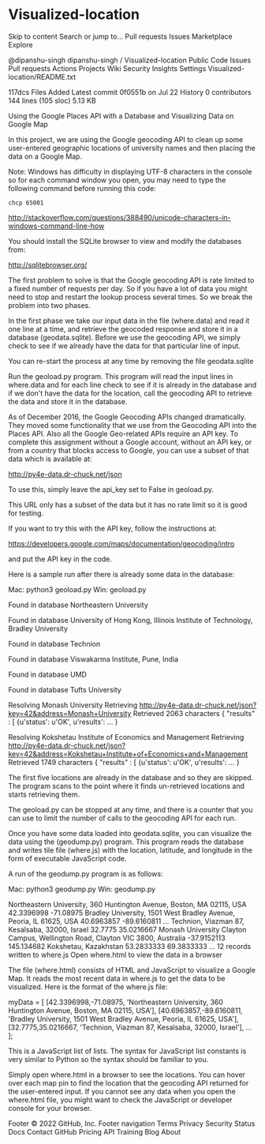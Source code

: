 # Visualized-location
Skip to content
Search or jump to…
Pull requests
Issues
Marketplace
Explore
 
@dipanshu-singh 
dipanshu-singh
/
Visualized-location
Public
Code
Issues
Pull requests
Actions
Projects
Wiki
Security
Insights
Settings
Visualized-location/README.txt

117dcs Files Added
Latest commit 0f0551b on Jul 22
 History
 0 contributors
144 lines (105 sloc)  5.13 KB

Using the Google Places API with a Database and
Visualizing Data on Google Map

In this project, we are using the Google geocoding API
to clean up some user-entered geographic locations of
university names and then placing the data on a Google
Map.

Note: Windows has difficulty in displaying UTF-8 characters
in the console so for each command window you open, you may need
to type the following command before running this code:

    chcp 65001

http://stackoverflow.com/questions/388490/unicode-characters-in-windows-command-line-how


You should install the SQLite browser to view and modify
the databases from:

http://sqlitebrowser.org/

The first problem to solve is that the Google geocoding
API is rate limited to a fixed number of requests per day.
So if you have a lot of data you might need to stop and
restart the lookup process several times.  So we break
the problem into two phases.

In the first phase we take our input data in the file
(where.data) and read it one line at a time, and retrieve the
geocoded response and store it in a database (geodata.sqlite).
Before we use the geocoding API, we simply check to see if
we already have the data for that particular line of input.

You can re-start the process at any time by removing the file
geodata.sqlite

Run the geoload.py program.   This program will read the input
lines in where.data and for each line check to see if it is already
in the database and if we don't have the data for the location,
call the geocoding API to retrieve the data and store it in
the database.

As of December 2016, the Google Geocoding APIs changed dramatically.
They moved some functionality that we use from the Geocoding API
into the Places API.  Also all the Google Geo-related APIs require an
API key. To complete this assignment without a Google account,
without an API key, or from a country that blocks
access to Google, you can use a subset of that data which is
available at:

http://py4e-data.dr-chuck.net/json

To use this, simply leave the api_key set to False in 
geoload.py.

This URL only has a subset of the data but it has no rate limit so
it is good for testing.

If you want to try this with the API key, follow the
instructions at:

https://developers.google.com/maps/documentation/geocoding/intro

and put the API key in the code.

Here is a sample run after there is already some data in the
database:

Mac: python3 geoload.py
Win: geoload.py

Found in database  Northeastern University

Found in database  University of Hong Kong, Illinois Institute of Technology, Bradley University

Found in database  Technion

Found in database  Viswakarma Institute, Pune, India

Found in database  UMD

Found in database  Tufts University

Resolving Monash University
Retrieving http://py4e-data.dr-chuck.net/json?key=42&address=Monash+University
Retrieved 2063 characters {    "results" : [
{u'status': u'OK', u'results': ... }

Resolving Kokshetau Institute of Economics and Management
Retrieving http://py4e-data.dr-chuck.net/json?key=42&address=Kokshetau+Institute+of+Economics+and+Management
Retrieved 1749 characters {    "results" : [
{u'status': u'OK', u'results': ... }

The first five locations are already in the database and so they
are skipped.  The program scans to the point where it finds un-retrieved
locations and starts retrieving them.

The geoload.py can be stopped at any time, and there is a counter
that you can use to limit the number of calls to the geocoding
API for each run.

Once you have some data loaded into geodata.sqlite, you can
visualize the data using the (geodump.py) program.  This
program reads the database and writes tile file (where.js)
with the location, latitude, and longitude in the form of
executable JavaScript code.

A run of the geodump.py program is as follows:

Mac: python3 geodump.py
Win: geodump.py

Northeastern University, 360 Huntington Avenue, Boston, MA 02115, USA 42.3396998 -71.08975
Bradley University, 1501 West Bradley Avenue, Peoria, IL 61625, USA 40.6963857 -89.6160811
...
Technion, Viazman 87, Kesalsaba, 32000, Israel 32.7775 35.0216667
Monash University Clayton Campus, Wellington Road, Clayton VIC 3800, Australia -37.9152113 145.134682
Kokshetau, Kazakhstan 53.2833333 69.3833333
...
12 records written to where.js
Open where.html to view the data in a browser

The file (where.html) consists of HTML and JavaScript to visualize
a Google Map.  It reads the most recent data in where.js to get
the data to be visualized.  Here is the format of the where.js file:

myData = [
[42.3396998,-71.08975, 'Northeastern University, 360 Huntington Avenue, Boston, MA 02115, USA'],
[40.6963857,-89.6160811, 'Bradley University, 1501 West Bradley Avenue, Peoria, IL 61625, USA'],
[32.7775,35.0216667, 'Technion, Viazman 87, Kesalsaba, 32000, Israel'],
   ...
];

This is a JavaScript list of lists.  The syntax for JavaScript
list constants is very similar to Python so the syntax should
be familiar to you.

Simply open where.html in a browser to see the locations.  You
can hover over each map pin to find the location that the
geocoding API returned for the user-entered input.  If you
cannot see any data when you open the where.html file, you might
want to check the JavaScript or developer console for your browser.

Footer
© 2022 GitHub, Inc.
Footer navigation
Terms
Privacy
Security
Status
Docs
Contact GitHub
Pricing
API
Training
Blog
About
